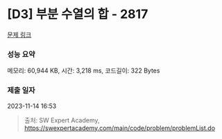 # [D3] 부분 수열의 합 - 2817 

[문제 링크](https://swexpertacademy.com/main/code/problem/problemDetail.do?contestProbId=AV7IzvG6EksDFAXB) 

### 성능 요약

메모리: 60,944 KB, 시간: 3,218 ms, 코드길이: 322 Bytes

### 제출 일자

2023-11-14 16:53



> 출처: SW Expert Academy, https://swexpertacademy.com/main/code/problem/problemList.do